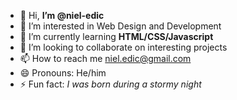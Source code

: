- 👋 Hi, **I’m @niel-edic**
- 👀 I’m interested in Web Design and Development
- 🌱 I’m currently learning **HTML/CSS/Javascript**
- 💞️ I’m looking to collaborate on interesting projects
- 📫 How to reach me niel.edic@gmail.com
- 😄 Pronouns: He/him
- ⚡ Fun fact: *I was born during a stormy night*

<!---
niel-edic/niel-edic is a ✨ special ✨ repository because its `README.md` (this file) appears on your GitHub profile.
You can click the Preview link to take a look at your changes.
--->
